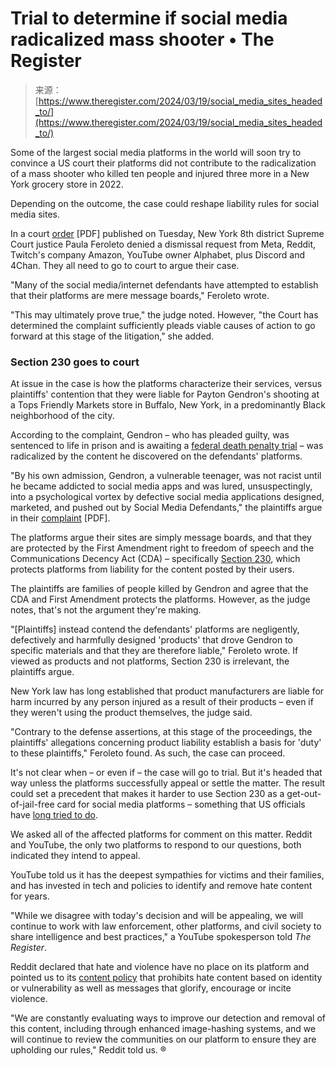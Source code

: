 <!--yml
category: 未分类
date: 2024-05-29 12:29:01
-->

# Trial to determine if social media radicalized mass shooter • The Register

> 来源：[https://www.theregister.com/2024/03/19/social_media_sites_headed_to/](https://www.theregister.com/2024/03/19/social_media_sites_headed_to/)

Some of the largest social media platforms in the world will soon try to convince a US court their platforms did not contribute to the radicalization of a mass shooter who killed ten people and injured three more in a New York grocery store in 2022.

Depending on the outcome, the case could reshape liability rules for social media sites.

In a court [order](https://regmedia.co.uk/2024/03/19/tops-shooting-social-media-case-order.pdf) [PDF] published on Tuesday, New York 8th district Supreme Court justice Paula Feroleto denied a dismissal request from Meta, Reddit, Twitch's company Amazon, YouTube owner Alphabet, plus Discord and 4Chan. They all need to go to court to argue their case.

"Many of the social media/internet defendants have attempted to establish that their platforms are mere message boards," Feroleto wrote.

"This may ultimately prove true," the judge noted. However, "the Court has determined the complaint sufficiently pleads viable causes of action to go forward at this stage of the litigation," she added.

### Section 230 goes to court

At issue in the case is how the platforms characterize their services, versus plaintiffs' contention that they were liable for Payton Gendron's shooting at a Tops Friendly Markets store in Buffalo, New York, in a predominantly Black neighborhood of the city.

According to the complaint, Gendron – who has pleaded guilty, was sentenced to life in prison and is awaiting a [federal death penalty trial](https://apnews.com/article/buffalo-supermarket-shooting-death-penalty-b6ab8eda541c2c0a0b512a89b0471b91) – was radicalized by the content he discovered on the defendants' platforms.

"By his own admission, Gendron, a vulnerable teenager, was not racist until he became addicted to social media apps and was lured, unsuspectingly, into a psychological vortex by defective social media applications designed, marketed, and pushed out by Social Media Defendants," the plaintiffs argue in their [complaint](https://regmedia.co.uk/2024/03/19/tops-shooting-social-media-case-complaint.pdf) [PDF].

The platforms argue their sites are simply message boards, and that they are protected by the First Amendment right to freedom of speech and the Communications Decency Act (CDA) – specifically [Section 230](https://www.theregister.com/Tag/Section%20230/), which protects platforms from liability for the content posted by their users.

The plaintiffs are families of people killed by Gendron and agree that the CDA and First Amendment protects the platforms. However, as the judge notes, that's not the argument they're making.

"[Plaintiffs] instead contend the defendants' platforms are negligently, defectively and harmfully designed 'products' that drove Gendron to specific materials and that they are therefore liable," Feroleto wrote. If viewed as products and not platforms, Section 230 is irrelevant, the plaintiffs argue.

New York law has long established that product manufacturers are liable for harm incurred by any person injured as a result of their products – even if they weren't using the product themselves, the judge said.

"Contrary to the defense assertions, at this stage of the proceedings, the plaintiffs' allegations concerning product liability establish a basis for 'duty' to these plaintiffs," Feroleto found. As such, the case can proceed.

It's not clear when – or even if – the case will go to trial. But it's headed that way unless the platforms successfully appeal or settle the matter. The result could set a precedent that makes it harder to use Section 230 as a get-out-of-jail-free card for social media platforms – something that US officials have [long tried to do](https://www.theregister.com/2022/09/09/biden_tech_reform_Section230/).

We asked all of the affected platforms for comment on this matter. Reddit and YouTube, the only two platforms to respond to our questions, both indicated they intend to appeal.

YouTube told us it has the deepest sympathies for victims and their families, and has invested in tech and policies to identify and remove hate content for years.

"While we disagree with today's decision and will be appealing, we will continue to work with law enforcement, other platforms, and civil society to share intelligence and best practices," a YouTube spokesperson told *The Register*.

Reddit declared that hate and violence have no place on its platform and pointed us to its [content policy](https://www.redditinc.com/policies/content-policy) that prohibits hate content based on identity or vulnerability as well as messages that glorify, encourage or incite violence.

"We are constantly evaluating ways to improve our detection and removal of this content, including through enhanced image-hashing systems, and we will continue to review the communities on our platform to ensure they are upholding our rules," Reddit told us. ®